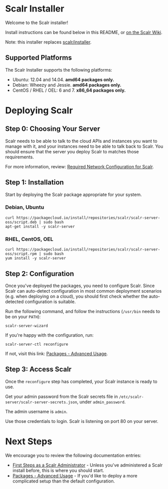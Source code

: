 Scalr Installer
===============

Welcome to the Scalr installer!

Install instructions can be found below in this README, or
[on the Scalr Wiki][00].

Note: this installer replaces [scalr/installer][01].


Supported Platforms
-------------------

The Scalr Installer supports the following platforms:

  + Ubuntu: 12.04 and 14.04. **amd64 packages only.**
  + Debian: Wheezy and Jessie. **amd64 packages only.**
  + CentOS / RHEL / OEL: 6 and 7. **x86_64 packages only.**


Deploying Scalr
===============

Step 0: Choosing Your Server
----------------------------

Scalr needs to be able to talk to the cloud APIs and instances you want to
manage with it, and your instances need to be able to talk back to Scalr. You
should ensure that the server you deploy Scalr to matches those requirements.

For more information, review: [Required Network Configuration for Scalr][05].


Step 1: Installation
--------------------

Start by deploying the Scalr package appropriate for your system.

### Debian, Ubuntu ###

    curl https://packagecloud.io/install/repositories/scalr/scalr-server-oss/script.deb | sudo bash
    apt-get install -y scalr-server

### RHEL, CentOS, OEL ###

    curl https://packagecloud.io/install/repositories/scalr/scalr-server-oss/script.rpm | sudo bash
    yum install -y scalr-server


Step 2: Configuration
---------------------

Once you've deployed the packages, you need to configure Scalr. Since Scalr
can auto-detect configuration in most common deployment scenarios (e.g. when
deploying on a cloud), you should first check whether the auto-detected
configuration is suitable.

Run the following command, and follow the instructions (`/usr/bin` needs to
be on your `PATH`):

    scalr-server-wizard

If you're happy with the configuration, run:

    scalr-server-ctl reconfigure

If not, visit this link: [Packages - Advanced Usage][20].


Step 3: Access Scalr
--------------------

Once the `reconfigure` step has completed, your Scalr instance is ready to use.

Get your admin password from the Scalr secrets file in
`/etc/scalr-server/scalr-server-secrets.json`, under `admin_password`.

The admin username is `admin`.

Use those credentials to login. Scalr is listening on port 80 on your server.


Next Steps
==========

We encourage you to review the following documentation entries:

  + [First Steps as a Scalr Administrator][10] - Unless you've administered a
    Scalr install before, this is where you should start.
  + [Packages - Advanced Usage][20] - If you'd like to deploy a more
    complicated setup than the default configuration.


  [00]: https://scalr-wiki.atlassian.net/wiki/x/QgAeAQ
  [01]: https://github.com/scalr/installer
  [05]: https://scalr-wiki.atlassian.net/wiki/x/CYA0
  [10]: https://scalr-wiki.atlassian.net/wiki/x/fQAeAQ
  [20]: https://scalr-wiki.atlassian.net/wiki/x/RgAeAQ

